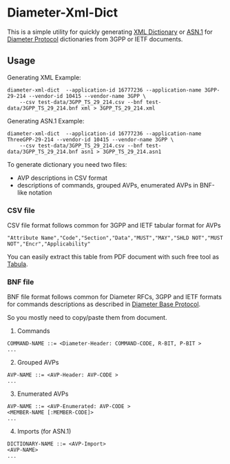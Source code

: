 # Diameter-Xml-Dict

This is a simple utility for quickly generating [XML
Dictionary](https://tools.ietf.org/html/draft-frascone-xml-dictionary-00
"Diameter XML Dictionary") or
[ASN.1](https://en.wikipedia.org/wiki/Abstract_Syntax_Notation_One)
for [Diameter Protocol](https://en.wikipedia.org/wiki/Diameter_(protocol))
dictionaries from 3GPP or IETF documents.

## Usage

Generating XML Example:

```
diameter-xml-dict  --application-id 16777236 --application-name 3GPP-29-214 --vendor-id 10415 --vendor-name 3GPP \
    --csv test-data/3GPP_TS_29_214.csv --bnf test-data/3GPP_TS_29_214.bnf xml > 3GPP_TS_29_214.xml
```

Generating ASN.1 Example:

```
diameter-xml-dict  --application-id 16777236 --application-name ThreeGPP-29-214 --vendor-id 10415 --vendor-name 3GPP \
    --csv test-data/3GPP_TS_29_214.csv --bnf test-data/3GPP_TS_29_214.bnf asn1 > 3GPP_TS_29_214.asn1
```

To generate dictionary you need two files:

- AVP descriptions in CSV format
- descriptions of commands, grouped AVPs, enumerated AVPs in BNF-like notation

### CSV file

CSV file format follows common for 3GPP and IETF tabular format for AVPs

```
"Attribute Name","Code","Section","Data","MUST","MAY","SHLD NOT","MUST NOT","Encr","Applicability"
```

You can easily extract this table from PDF document with such free
tool as [Tabula](http://tabula.technology/).

### BNF file

BNF file format follows common for Diameter RFCs, 3GPP and IETF formats for commands descriptions
as described in [Diameter Base Protocol](https://tools.ietf.org/html/rfc6733).

So you mostly need to copy/paste them from document.

1. Commands

```
COMMAND-NAME ::= <Diameter-Header: COMMAND-CODE, R-BIT, P-BIT >
...
```

2. Grouped AVPs

```
AVP-NAME ::= <AVP-Header: AVP-CODE >
...
```

3. Enumerated AVPs

```
AVP-NAME ::= <AVP-Enumerated: AVP-CODE >
<MEMBER-NAME [:MEMBER-CODE]>
...
```

4. Imports (for ASN.1)

```
DICTIONARY-NAME ::= <AVP-Import>
<AVP-NAME>
...
```

